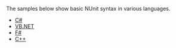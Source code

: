 The samples below show basic NUnit syntax in various languages.

* [C#](https://github.com/nunit/nunit-csharp-samples)
* [VB.NET](https://github.com/nunit/nunit-vb-samples)
* [F#](https://github.com/nunit/nunit-fsharp-samples)
* [C++](https://github.com/nunit/nunit-cpp-samples)